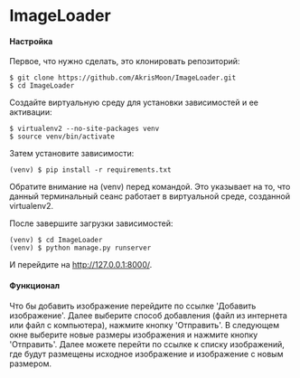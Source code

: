 # ImageLoader
#### Настройка
Первое, что нужно сделать, это клонировать репозиторий:

```
$ git clone https://github.com/AkrisMoon/ImageLoader.git
$ cd ImageLoader
```
Создайте виртуальную среду для установки зависимостей и ее активации:
```
$ virtualenv2 --no-site-packages venv
$ source venv/bin/activate
```
Затем установите зависимости:
```
(venv) $ pip install -r requirements.txt
```
Обратите внимание на (venv) перед командой. Это указывает на то, что данный терминальный сеанс работает в виртуальной среде, созданной virtualenv2.

После завершите загрузки зависимостей:
```
(venv) $ cd ImageLoader
(venv) $ python manage.py runserver
```
И перейдите на http://127.0.0.1:8000/.

#### Функционал

Что бы добавить изображение перейдите по ссылке 'Добавить изображение'. Далее выберите способ добавления (файл из интернета или файл с компьютера), нажмите кнопку 'Отправить'. В следующем окне выберите новые размеры изображения и нажмите кнопку 'Отправить'. Далее можете перейти по ссылке к списку изображений, где будут размещены исходное изображение и изображение с новым размером.
